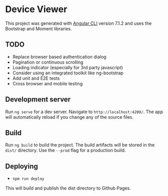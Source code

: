 # Device Viewer

This project was generated with [Angular CLI](https://github.com/angular/angular-cli) version 7.1.2 and uses the Bootstrap and Moment libraries.


## TODO
- Replace browser based authentication dialog 
- Pagination or continuous scrolling
- Loading indicator (especially for 3rd party javascript)
- Consider using an integrated toolkit like ng-bootstrap
- Add unit and E2E tests
- Cross browser and mobile testing

## Development server

Run `ng serve` for a dev server. Navigate to `http://localhost:4200/`. The app will automatically reload if you change any of the source files.

## Build

Run `ng build` to build the project. The build artifacts will be stored in the `dist/` directory. Use the `--prod` flag for a production build.

## Deploying

* `npm run deploy`

This will build and publish the dist directory to Github Pages.
